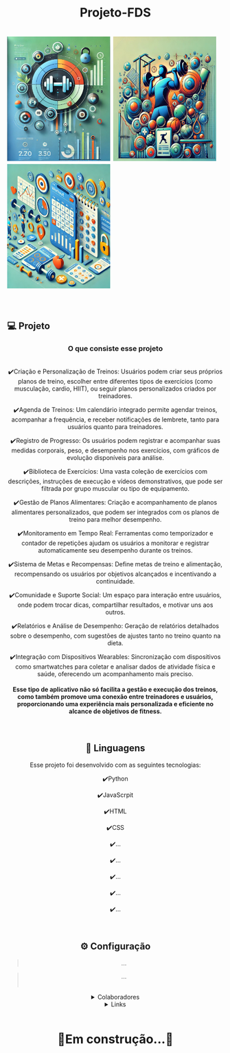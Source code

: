 
 <h1 align="center">
   Projeto-FDS
</h1>
<h1>
  <img title="readme" src="img1.webp.jpg" width="240" height="290" style="display: inline-block;">
  <img src="img2.jpg" width="240" height="290" style="display: inline-block;">
  <img src="img3.webp" width="240" height="290" style="display: inline-block;">
</h1>



<br>


## 💻 Projeto

<center><h3>O que consiste esse projeto</h3><center>

<br>
✔️Criação e Personalização de Treinos: Usuários podem criar seus próprios planos de treino, escolher entre diferentes tipos de exercícios (como musculação, cardio, HIIT), ou seguir planos personalizados criados por treinadores.

<br>

✔️Agenda de Treinos: Um calendário integrado permite agendar treinos, acompanhar a frequência, e receber notificações de lembrete, tanto para usuários quanto para treinadores.

✔️Registro de Progresso: Os usuários podem registrar e acompanhar suas medidas corporais, peso, e desempenho nos exercícios, com gráficos de evolução disponíveis para análise.

✔️Biblioteca de Exercícios: Uma vasta coleção de exercícios com descrições, instruções de execução e vídeos demonstrativos, que pode ser filtrada por grupo muscular ou tipo de equipamento.

✔️Gestão de Planos Alimentares: Criação e acompanhamento de planos alimentares personalizados, que podem ser integrados com os planos de treino para melhor desempenho.

✔️Monitoramento em Tempo Real: Ferramentas como temporizador e contador de repetições ajudam os usuários a monitorar e registrar automaticamente seu desempenho durante os treinos.

✔️Sistema de Metas e Recompensas: Define metas de treino e alimentação, recompensando os usuários por objetivos alcançados e incentivando a continuidade.

✔️Comunidade e Suporte Social: Um espaço para interação entre usuários, onde podem trocar dicas, compartilhar resultados, e motivar uns aos outros.

✔️Relatórios e Análise de Desempenho: Geração de relatórios detalhados sobre o desempenho, com sugestões de ajustes tanto no treino quanto na dieta.

✔️Integração com Dispositivos Wearables: Sincronização com dispositivos como smartwatches para coletar e analisar dados de atividade física e saúde, oferecendo um acompanhamento mais preciso.

<h4>Esse tipo de aplicativo não só facilita a gestão e execução dos treinos, como também promove uma conexão entre treinadores e usuários, proporcionando uma experiência mais personalizada e eficiente no alcance de objetivos de fitness.</h4>




<br>

## 🚀 Linguagens

Esse projeto foi desenvolvido com as seguintes tecnologias:

✔️Python

✔️JavaScrpit

✔️HTML

✔️CSS

✔️...

✔️...

✔️...

✔️...

✔️...

<br>

## ⚙ Configuração


> ...


>...
<br><br>
<details><br>
<summary>Colaboradores</summary>
Antonio Crisanto - Email: tom.filho2006@gmail.com<br>
Artur Dowsley - Email: arturbdowsley@gmail.com<br>
Israel Duclerc - Email:...<br>
Lucas Calabria - Email: lvcalabria@gmail.com<br>
Victor Paes - Email: vplpc@cesar.school<br>
</details>

<details><br>
<summary>Links</summary>
https://proj2fds.atlassian.net/jira/software/projects/SCRUM/boards/1
</details>
<br>
<h1>🔧Em construção...🔧</h1>